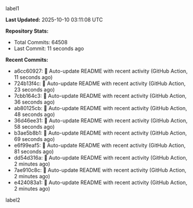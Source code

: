 
label1 
<!-- ACTIVITY_START -->
**Last Updated:** 2025-10-10 03:11:08 UTC

**Repository Stats:**
- Total Commits: 64508
- Last Commit: 11 seconds ago

**Recent Commits:**
- a6cc60927: 🤖 Auto-update README with recent activity (GitHub Action, 11 seconds ago)
- 724b13f4c: 🤖 Auto-update README with recent activity (GitHub Action, 23 seconds ago)
- 7cbb164c3: 🤖 Auto-update README with recent activity (GitHub Action, 36 seconds ago)
- ab80125cb: 🤖 Auto-update README with recent activity (GitHub Action, 48 seconds ago)
- 36d46ee31: 🤖 Auto-update README with recent activity (GitHub Action, 58 seconds ago)
- b3ae5b8b1: 🤖 Auto-update README with recent activity (GitHub Action, 69 seconds ago)
- e6f99eaf5: 🤖 Auto-update README with recent activity (GitHub Action, 81 seconds ago)
- dd54d316a: 🤖 Auto-update README with recent activity (GitHub Action, 2 minutes ago)
- 7ae910c8c: 🤖 Auto-update README with recent activity (GitHub Action, 2 minutes ago)
- e424083a1: 🤖 Auto-update README with recent activity (GitHub Action, 2 minutes ago)
<!-- ACTIVITY_END -->

label2

